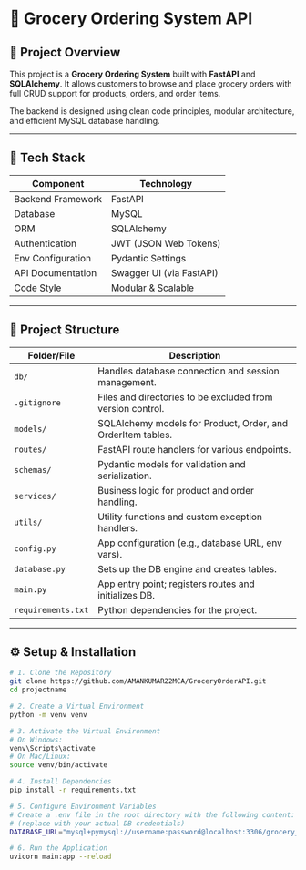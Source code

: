 # 🛒 Grocery Ordering System API

## 🚀 Project Overview
This project is a **Grocery Ordering System** built with **FastAPI** and **SQLAlchemy**. It allows customers to browse and place grocery orders with full CRUD support for products, orders, and order items.

The backend is designed using clean code principles, modular architecture, and efficient MySQL database handling.

---

## 🧰 Tech Stack

| Component           | Technology            |
|--------------------|------------------------|
| Backend Framework  | FastAPI                |
| Database           | MySQL                  |
| ORM                | SQLAlchemy             |
| Authentication     | JWT (JSON Web Tokens)  |
| Env Configuration  | Pydantic Settings      |
| API Documentation  | Swagger UI (via FastAPI) |
| Code Style         | Modular & Scalable     |

---

## 📁 Project Structure

| Folder/File         | Description |
|---------------------|-------------|
| `db/`               | Handles database connection and session management. |
| `.gitignore`        | Files and directories to be excluded from version control. |
| `models/`           | SQLAlchemy models for Product, Order, and OrderItem tables. |
| `routes/`           | FastAPI route handlers for various endpoints. |
| `schemas/`          | Pydantic models for validation and serialization. |
| `services/`         | Business logic for product and order handling. |
| `utils/`            | Utility functions and custom exception handlers. |
| `config.py`         | App configuration (e.g., database URL, env vars). |
| `database.py`       | Sets up the DB engine and creates tables. |
| `main.py`           | App entry point; registers routes and initializes DB. |
| `requirements.txt`  | Python dependencies for the project. |

---

## ⚙️ Setup & Installation

```bash
# 1. Clone the Repository
git clone https://github.com/AMANKUMAR22MCA/GroceryOrderAPI.git
cd projectname

# 2. Create a Virtual Environment
python -m venv venv

# 3. Activate the Virtual Environment
# On Windows:
venv\Scripts\activate
# On Mac/Linux:
source venv/bin/activate

# 4. Install Dependencies
pip install -r requirements.txt

# 5. Configure Environment Variables
# Create a .env file in the root directory with the following content:
# (replace with your actual DB credentials)
DATABASE_URL="mysql+pymysql://username:password@localhost:3306/grocery_db"

# 6. Run the Application
uvicorn main:app --reload

